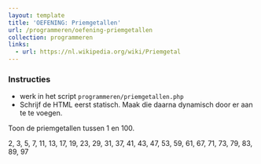 ```yaml
---
layout: template
title: 'OEFENING: Priemgetallen'
url: /programmeren/oefening-priemgetallen
collection: programmeren
links:
  - url: https://nl.wikipedia.org/wiki/Priemgetal
---
```


<div class="highlight">
    <h3>Instructies</h3>
    <ul>
        <li>werk in het script <code>programmeren/priemgetallen.php</code></li>
        <li>Schrijf de HTML eerst statisch. Maak die daarna dynamisch door er <code><?php ... ?></code> aan te te voegen.</li>
    </ul>
</div>

Toon de priemgetallen tussen 1 en 100.

<div class="shadow result">
<p>2, 3, 5, 7, 11, 13, 17, 19, 23, 29, 31, 37, 41, 43, 47, 53, 59, 61, 67, 71, 73, 79, 83, 89, 97</p>
</div>